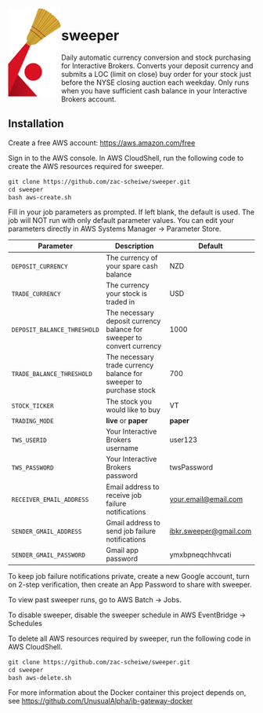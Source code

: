 <img align="left" src="https://github.com/zac-scheiwe/sweeper/blob/master/logo.png" height="180" /> 

sweeper
==

Daily automatic currency conversion and stock purchasing for Interactive Brokers. Converts your deposit currency and submits a LOC (limit on close) buy order for your stock just before the NYSE closing auction each weekday. Only runs when you have sufficient cash balance in your Interactive Brokers account.

## Installation

Create a free AWS account: https://aws.amazon.com/free

Sign in to the AWS console. In AWS CloudShell, run the following code to create the AWS resources required for sweeper.

    git clone https://github.com/zac-scheiwe/sweeper.git
    cd sweeper
    bash aws-create.sh

Fill in your job parameters as prompted. If left blank, the default is used. The job will NOT run with only default parameter values. You can edit your parameters directly in AWS Systems Manager -> Parameter Store.

| Parameter             | Description                                                         | Default                    |
| --------------------- | ------------------------------------------------------------------- | -------------------------- |
| `DEPOSIT_CURRENCY`    | The currency of your spare cash balance                             | NZD                        |
| `TRADE_CURRENCY`      | The currency your stock is traded in                                | USD                        |
| `DEPOSIT_BALANCE_THRESHOLD` | The necessary deposit currency balance for sweeper to convert currency | 1000              |
| `TRADE_BALANCE_THRESHOLD`   | The necessary trade currency balance for sweeper to purchase stock     | 700               |
| `STOCK_TICKER`        | The stock you would like to buy                                     | VT                         |
| `TRADING_MODE`        | **live** or **paper**                                               | **paper**                  |
| `TWS_USERID`          | Your Interactive Brokers username                                   | user123                    |
| `TWS_PASSWORD`        | Your Interactive Brokers password                                   | twsPassword                |
| `RECEIVER_EMAIL_ADDRESS`    | Email address to receive job failure notifications            | your.email@email.com       |
| `SENDER_GMAIL_ADDRESS`      | Gmail address to send job failure notifications               | ibkr.sweeper@gmail.com     |
| `SENDER_GMAIL_PASSWORD`     | Gmail app password                                            | ymxbpneqchhvcati           |

To keep job failure notifications private, create a new Google account, turn on 2-step verification, then create an App Password to share with sweeper.

To view past sweeper runs, go to AWS Batch -> Jobs.

To disable sweeper, disable the sweeper schedule in AWS EventBridge -> Schedules 

To delete all AWS resources required by sweeper, run the following code in AWS CloudShell.

    git clone https://github.com/zac-scheiwe/sweeper.git
    cd sweeper
    bash aws-delete.sh

For more information about the Docker container this project depends on, see https://github.com/UnusualAlpha/ib-gateway-docker

